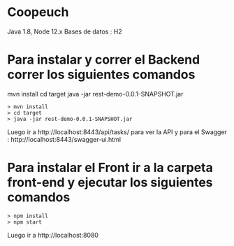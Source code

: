 # Coopeuch

Java 1.8, Node 12.x
Bases de datos : H2

# Para instalar y correr el Backend correr los siguientes comandos

mvn install
cd target
java -jar rest-demo-0.0.1-SNAPSHOT.jar
```
> mvn install
> cd target
> java -jar rest-demo-0.0.1-SNAPSHOT.jar
```
Luego ir a http://localhost:8443/api/tasks/ para ver la API y para el Swagger : http://localhost:8443/swagger-ui.html

# Para instalar el Front  ir a la carpeta front-end y ejecutar los siguientes comandos
```
> npm install
> npm start
```

Luego ir a http://localhost:8080
